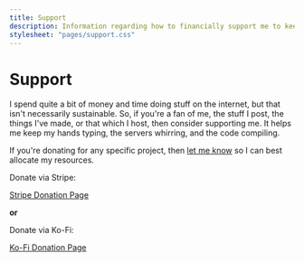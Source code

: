 ```yaml
---
title: Support
description: Information regarding how to financially support me to keep servers running and projects growing. Support my open source development, hosting, and content creation.
stylesheet: "pages/support.css"
---
```


<h1 id="section" data-pagefind-filter="Content Type:Page">Support</h1>

<div class="readable-width">

I spend quite a bit of money and time doing stuff on the internet, but that isn't necessarily sustainable. So, if you're a fan of me, the stuff I post, the things I've made, or that which I host, then consider supporting me. It helps me keep my hands typing, the servers whirring, and the code compiling.

If you're donating for any specific project, then [let me know](/contact) so I can best allocate my resources.

<script async
  src="https://js.stripe.com/v3/buy-button.js">
</script>

<div id="donation-cards">
<div>
    <p>Donate via Stripe:</p>
    <stripe-buy-button
      id="stripe-card"
      buy-button-id="buy_btn_1Qh1LFDhfmOVSSxcKIN5bmfd"
      publishable-key="pk_live_51OEoETDhfmOVSSxcCCuvDwDe4XZufPgC1HQi1FlZbYrZKBU4p2HV7wYmf52f5h2WHYhI9KKPFnL8OXxtf1MEa3tk00N8cxz2Qg">
    </stripe-buy-button>
    <noscript>
        <a href="https://buy.stripe.com/14kcMXdBzfDMgDK9AA" id="stripe-button">Stripe Donation Page</a>
    </noscript>
</div>

<strong>or</strong>

<div>
    <p>Donate via Ko-Fi:</p>
    <iframe id='kofiframe' src='https://ko-fi.com/valence/?hidefeed=true&widget=true&embed=true&preview=true' title='valence'></iframe>
    <noscript>
        <style>#kofiframe{display:none}</style>
        <a href="https://ko-fi.com/valence" id="kofi-button">Ko-Fi Donation Page</a>
    </noscript>
</div>
</div>
</div>

</div>
